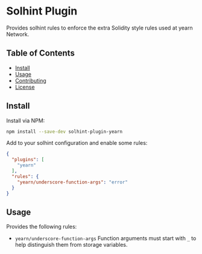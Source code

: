 # Solhint Plugin

Provides solhint rules to enforce the extra Solidity style rules used at yearn
Network.

## Table of Contents
 - [Install](#install)
 - [Usage](#usage)
 - [Contributing](#contributing)
 - [License](#license)

## Install
Install via NPM:
```bash
npm install --save-dev solhint-plugin-yearn
```

Add to your solhint configuration and enable some rules:
```json
{
  "plugins": [
    "yearn"
  ],
  "rules": {
    "yearn/underscore-function-args": "error"
  }
}
```

## Usage
Provides the following rules:
 - `yearn/underscore-function-args`
   Function arguments must start with `_` to help distinguish them from storage
   variables.
